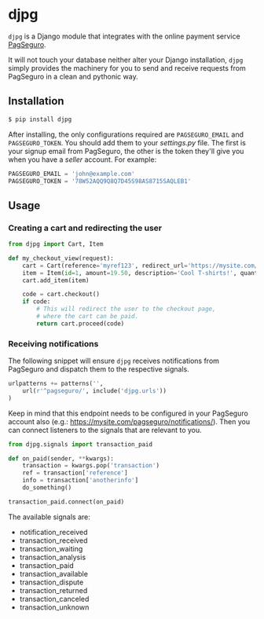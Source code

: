 # djpg

`djpg` is a Django module that integrates with the online payment service [PagSeguro](https://pagseguro.uol.com.br/).

It will not touch your database neither alter your Django installation, `djpg` simply provides the machinery for you to send and receive requests from PagSeguro in a clean and pythonic way.


## Installation

```bash
$ pip install djpg
```

After installing, the only configurations required are `PAGSEGURO_EMAIL` and `PAGSEGURO_TOKEN`. You should add them to your *settings.py* file. The first is your signup email from PagSeguro, the other is the token they'll give you when you have a *seller* account. For example:

```python
PAGSEGURO_EMAIL = 'john@example.com'
PAGSEGURO_TOKEN = '78W52AQQ9Q8Q7D45S98AS8715SAQLEB1'
```


## Usage

### Creating a cart and redirecting the user

```python
from djpg import Cart, Item

def my_checkout_view(request):
	cart = Cart(reference='myref123', redirect_url='https://mysite.com/')
	item = Item(id=1, amount=19.50, description='Cool T-shirts!', quantity=2)
	cart.add_item(item)

	code = cart.checkout()
	if code:
		# This will redirect the user to the checkout page,
		# where the cart can be paid.
		return cart.proceed(code)
```

### Receiving notifications

The following snippet will ensure `djpg` receives notifications from PagSeguro and dispatch them to the respective signals.

```python
urlpatterns += patterns('',
	url(r'^pagseguro/', include('djpg.urls'))
)
```

Keep in mind that this endpoint needs to be configured in your PagSeguro account also (e.g.: https://mysite.com/pagseguro/notifications/).
Then you can connect listeners to the signals that are relevant to you.

```python
from djpg.signals import transaction_paid

def on_paid(sender, **kwargs):
	transaction = kwargs.pop('transaction')
	ref = transaction['reference']
	info = transaction['anotherinfo']
	do_something()

transaction_paid.connect(on_paid)
```

The available signals are:
- notification_received
- transaction_received
- transaction_waiting
- transaction_analysis
- transaction_paid
- transaction_available
- transaction_dispute
- transaction_returned
- transaction_canceled
- transaction_unknown
